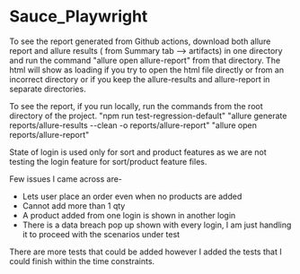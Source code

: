# Sauce_Playwright
To see the report generated from Github actions, download both allure report and allure results ( from Summary tab --> artifacts) in one directory 
and run the command "allure open allure-report" from that directory. The html will show as loading if you try to open the html file directly or from an incorrect directory or if you keep the allure-results and 
allure-report in separate directories.

To see the report, if you run locally, run the commands from the root directory of the project.
"npm run test-regression-default"
"allure generate reports/allure-results --clean -o reports/allure-report"
"allure open reports/allure-report"

State of login is used only for sort and product features as we are not testing the login feature for sort/product feature files.

Few issues I came across are-
 - Lets user place an order even when no products are added
 - Cannot add more than 1 qty
 - A product added from one login is shown in another login
 - There is a data breach pop up shown with every login, I am just handling it to proceed with the scenarios under test

There are more tests that could be added however I added the tests that I could finish within the time constraints.
